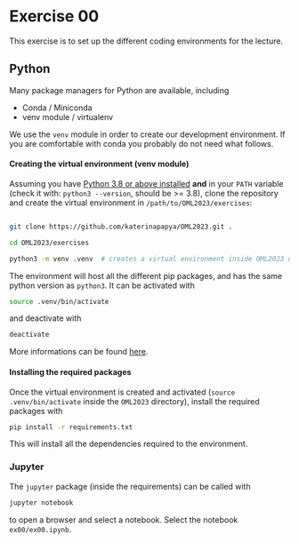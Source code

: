 # Exercise 00

<!--## Configuration of the environments-->

This exercise is to set up the different coding environments for the lecture.

## Python 

Many package managers for Python are available, including

- Conda / Miniconda
- venv module / virtualenv

We use the `venv` module in order to create our development environment. If you are comfortable with conda you probably do not need what follows. 

#### Creating the virtual environment (venv module)

Assuming you have [Python 3.8 or above installed](https://www.python.org/downloads/) **and** in your `PATH` variable (check it with: `python3 --version`, should be >= 3.8), clone the repository and create the virtual environment in `/path/to/OML2023/exercises`:

```bash

git clone https://github.com/katerinapapya/OML2023.git . 

cd OML2023/exercises

python3 -m venv .venv  # creates a virtual environment inside OML2023 using the module venv with name '.venv'
```

The environment will host all the different pip packages, and has the same python version as `python3`. It can be activated with

```bash
source .venv/bin/activate
```

and deactivate with 

```bash
deactivate
```

More informations can be found [here](https://python.land/virtual-environments/virtualenv#How_to_create_a_Python_venv).

#### Installing the required packages

Once the virtual environment is created and activated (`source .venv/bin/activate` inside the `OML2023` directory), install the required packages with 

```bash
pip install -r requirements.txt
```

This will install all the dependencies required to the environment.

### Jupyter 

The `jupyter` package (inside the requirements) can be called with

```bash
jupyter notebook
```

to open a browser and select a notebook. Select the notebook `ex00/ex00.ipynb`. 


<!--## Numpy Tour-->

<!--Once Python and Numpy installed in the virtual environment, carry on with `ex00.pdf` to get used to the Numpy library (if you're not already).-->



<!--### Julia-->
